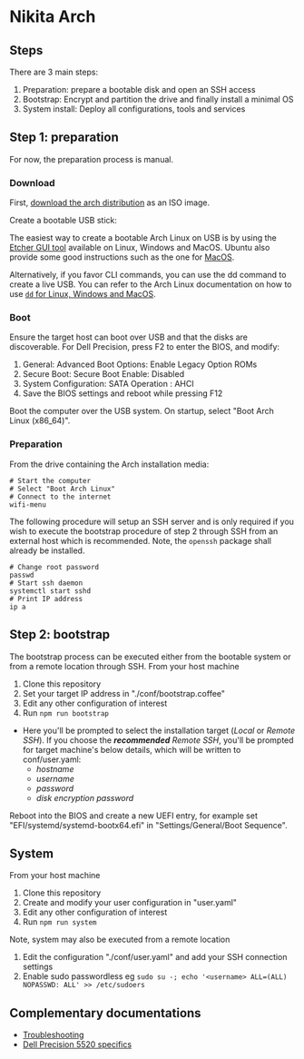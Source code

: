 
# Nikita Arch

## Steps

There are 3 main steps:

1. Preparation: prepare a bootable disk and open an SSH access
2. Bootstrap: Encrypt and partition the drive and finally install a minimal OS
3. System install: Deploy all configurations, tools and services

## Step 1: preparation

For now, the preparation process is manual.

### Download

First, [download the arch distribution](https://www.archlinux.org/download/) as an ISO image.

Create a bootable USB stick:

The easiest way to create a bootable Arch Linux on USB is by using the [Etcher GUI tool](https://www.balena.io/etcher/) available on Linux, Windows and MacOS. Ubuntu also provide some good instructions such as the one for [MacOS](https://tutorials.ubuntu.com/tutorial/tutorial-create-a-usb-stick-on-macos).

Alternatively, if you favor CLI commands, you can use the dd command to create a live USB. You can refer to the Arch Linux documentation on how to use [`dd` for Linux, Windows and MacOS](https://wiki.archlinux.org/index.php/USB_flash_installation_media).

### Boot

Ensure the target host can boot over USB and that the disks are discoverable. For Dell Precision, press F2 to enter the BIOS, and modify:

1. General: Advanced Boot Options: Enable Legacy Option ROMs
2. Secure Boot: Secure Boot Enable: Disabled
3. System Configuration: SATA Operation : AHCI
4. Save the BIOS settings and reboot while pressing F12

Boot the computer over the USB system. On startup, select "Boot Arch Linux (x86_64)".

### Preparation

From the drive containing the Arch installation media:

```
# Start the computer
# Select "Boot Arch Linux"
# Connect to the internet
wifi-menu
```

The following procedure will setup an SSH server and is only required if you wish to execute the bootstrap procedure of step 2 through SSH from an external host which is recommended. Note, the `openssh` package shall already be installed.

```
# Change root password
passwd
# Start ssh daemon
systemctl start sshd
# Print IP address
ip a
```

## Step 2: bootstrap

The bootstrap process can be executed either from the bootable system or from a remote location through SSH. From your host machine

1. Clone this repository
2. Set your target IP address in "./conf/bootstrap.coffee"
3. Edit any other configuration of interest
4. Run `npm run bootstrap`
  - Here you'll be prompted to select the installation target (_Local_ or _Remote SSH_).
    If you choose the **_recommended_** _Remote SSH_, you'll be prompted for target machine's below details, which will be written to conf/user.yaml:
    - _hostname_
    - _username_
    - _password_
    - _disk encryption password_


Reboot into the BIOS and create a new UEFI entry, for example set "EFI/systemd/systemd-bootx64.efi"  in "Settings/General/Boot Sequence".

## System

From your host machine

1. Clone this repository
2. Create and modify your user configuration in "user.yaml"
3. Edit any other configuration of interest
4. Run `npm run system`

Note, system may also be executed from a remote location
1. Edit the configuration "./conf/user.yaml" and add your SSH connection settings
2. Enable sudo passwordless eg `sudo su -; echo '<username> ALL=(ALL) NOPASSWD: ALL' >> /etc/sudoers`

## Complementary documentations

* [Troubleshooting](./doc/troubleshooting.md)
* [Dell Precision 5520 specifics](./doc/dell.md)
